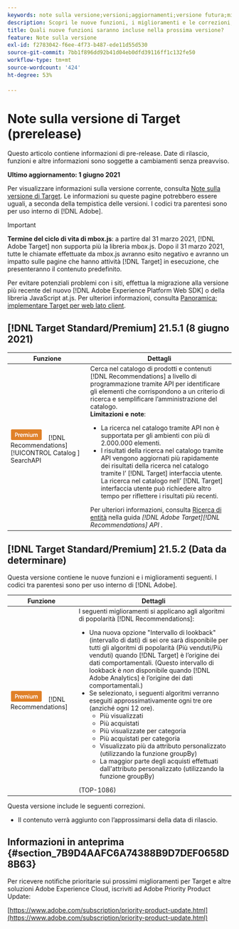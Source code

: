 ```yaml
---
keywords: note sulla versione;versioni;aggiornamenti;versione futura;miglioramenti;nuove funzioni;correzioni;aggiornamenti;prerelease
description: Scopri le nuove funzioni, i miglioramenti e le correzioni, compresi SDK, API e librerie JavaScript, inclusi nella prossima versione di Adobe Target.
title: Quali nuove funzioni saranno incluse nella prossima versione?
feature: Note sulla versione
exl-id: f2783042-f6ee-4f73-b487-ede11d55d530
source-git-commit: 7bb1f896dd92b41d04eb0dfd39116ff1c132fe50
workflow-type: tm+mt
source-wordcount: '424'
ht-degree: 53%

---
```


# Note sulla versione di Target (prerelease)

Questo articolo contiene informazioni di pre-release. Date di rilascio, funzioni e altre informazioni sono soggette a cambiamenti senza preavviso.

**Ultimo aggiornamento: 1 giugno 2021**

Per visualizzare informazioni sulla versione corrente, consulta [Note sulla versione di Target](release-notes.md). Le informazioni su queste pagine potrebbero essere uguali, a seconda della tempistica delle versioni. I codici tra parentesi sono per uso interno di [!DNL Adobe].

>[!IMPORTANT]
>
>**Termine del ciclo di vita di mbox.js**: a partire dal 31 marzo 2021, [!DNL Adobe Target] non supporta più la libreria mbox.js. Dopo il 31 marzo 2021, tutte le chiamate effettuate da mbox.js avranno esito negativo e avranno un impatto sulle pagine che hanno attività [!DNL Target] in esecuzione, che presenteranno il contenuto predefinito.
>
>Per evitare potenziali problemi con i siti, effettua la migrazione alla versione più recente del nuovo [!DNL Adobe Experience Platform Web SDK] o della libreria JavaScript at.js. Per ulteriori informazioni, consulta [Panoramica: implementare Target per web lato client](/help/c-implementing-target/c-implementing-target-for-client-side-web/implement-target-for-client-side-web.md).

## [!DNL Target Standard/Premium] 21.5.1 (8 giugno 2021)

| Funzione | Dettagli |
| --- | --- |
| ![Badge Premium ](/help/assets/premium.png) [!DNL Recommendations] [!UICONTROL Catalog ] SearchAPI | Cerca nel catalogo di prodotti e contenuti [!DNL Recommendations] a livello di programmazione tramite API per identificare gli elementi che corrispondono a un criterio di ricerca e semplificare l’amministrazione del catalogo.<br>**Limitazioni e note**:<ul><li>La ricerca nel catalogo tramite API non è supportata per gli ambienti con più di 2.000.000 elementi.</li><li>I risultati della ricerca nel catalogo tramite API vengono aggiornati più rapidamente dei risultati della ricerca nel catalogo tramite l’ [!DNL Target] interfaccia utente. La ricerca nel catalogo nell’ [!DNL Target] interfaccia utente può richiedere altro tempo per riflettere i risultati più recenti.</li></ul>Per ulteriori informazioni, consulta [Ricerca di entità](http://developers.adobetarget.com/api/recommendations/#tag/Searching-Entities) nella guida *[!DNL Adobe Target][!DNL Recommendations] API* . |

## [!DNL Target Standard/Premium] 21.5.2 (Data da determinare)

Questa versione contiene le nuove funzioni e i miglioramenti seguenti. I codici tra parentesi sono per uso interno di [!DNL Adobe].

| Funzione | Dettagli |
| --- | --- |
| ![Premium](/help/assets/premium.png) [!DNL Recommendations] | I seguenti miglioramenti si applicano agli algoritmi di popolarità [!DNL Recommendations]:<ul><li>Una nuova opzione &quot;Intervallo di lookback&quot; (intervallo di dati) di sei ore sarà disponibile per tutti gli algoritmi di popolarità (Più venduti/Più venduti) quando [!DNL Target] è l’origine dei dati comportamentali. (Questo intervallo di lookback è *non* disponibile quando [!DNL Adobe Analytics] è l’origine dei dati comportamentali.)</li><li>Se selezionato, i seguenti algoritmi verranno eseguiti approssimativamente ogni tre ore (anziché ogni 12 ore).<ul><li>Più visualizzati</li><li>Più acquistati</li><li>Più visualizzate per categoria</li><li>Più acquistati per categoria</li><li>Visualizzato più da attributo personalizzato (utilizzando la funzione groupBy)</li><li>La maggior parte degli acquisti effettuati dall&#39;attributo personalizzato (utilizzando la funzione groupBy)</li></ul></ul>(TOP-1086) |

Questa versione include le seguenti correzioni.

* Il contenuto verrà aggiunto con l’approssimarsi della data di rilascio.

## Informazioni in anteprima {#section_7B9D4AAFC6A74388B9D7DEF0658D8B63}

Per ricevere notifiche prioritarie sui prossimi miglioramenti per Target e altre soluzioni Adobe Experience Cloud, iscriviti ad Adobe Priority Product Update:

[https://www.adobe.com/subscription/priority-product-update.html](https://www.adobe.com/subscription/priority-product-update.html)
